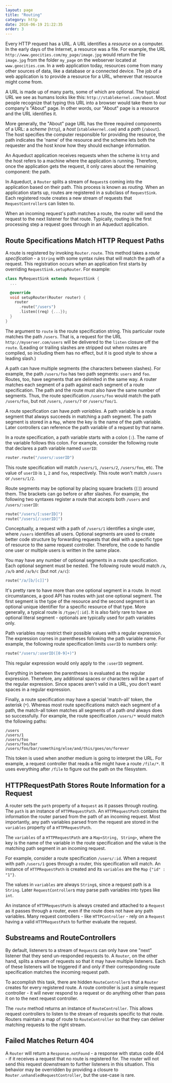```yaml
---
layout: page
title: "Routing"
category: http
date: 2016-06-19 21:22:35
order: 3
---
```


Every HTTP request has a URL. A URL identifies a *resource* on a computer. In the early days of the Internet, a resource was a file. For example, the URL `http://www.geocities.com/my_page/image.jpg` would return the file `image.jpg` from the folder `my_page` on the webserver located at `www.geocities.com`. In a web application today, resources come from many other sources of data, like a database or a connected device. The job of a web application is to provide a resource for a URL, wherever that resource might come from.

A URL is made up of many parts, some of which are optional. The typical URL we see as humans looks like this: `http://stablekernel.com/about`. Most people recognize that typing this URL into a browser would take them to our company's "About" page. In other words, our "About" page is a resource and the URL identifies it.

More generally, the "About" page URL has the three required components of a URL: a *scheme* (`http`), a *host* (`stablekernel.com`) and a *path* (`/about`). The host specifies the computer responsible for providing the resource, the path indicates the 'name' of the resource and the scheme lets both the requester and the host know how they should exchange information.

An Aqueduct application receives requests when the scheme is `http` and the host refers to a machine where the application is running. Therefore, once the application gets the request, it only cares about the remaining component: the path.

In Aqueduct, a `Router` splits a stream of `Request`s coming into the application based on their path. This process is known as *routing*. When an application starts up, routes are registered in a subclass of `RequestSink`. Each registered route creates a new stream of requests that `RequestController`s can listen to.

When an incoming request's path matches a route, the router will send the request to the next listener for that route. Typically, routing is the first processing step a request goes through in an Aqueduct application.

## Route Specifications Match HTTP Request Paths

A route is registered by invoking `Router.route`. This method takes a *route specification* - a `String` with some syntax rules that will match the path of a request. This registration occurs when an application first starts by overriding `RequestSink.setupRouter`. For example:

```dart
class MyRequestSink extends RequestSink {
  ...

  @override
  void setupRouter(Router router) {
    router
      .route("/users")
      .listen((req) {...});
  }
}
```

The argument to `route` is the route specification string. This particular route matches the path `/users`. That is, a request for the URL `http://myserver.com/users` will be delivered to the `listen` closure off the `route`. (Leading or trailing slashes are stripped out when routes are compiled, so including them has no effect, but it is good style to show a leading slash.)

A path can have multiple segments (the characters between slashes). For example, the path `/users/foo` has two path segments: `users` and `foo`. Routes, too, have segments that are delimited in the same way. A router matches each segment of a path against each segment of a route specification. The path and the route must also have the same number of segments. Thus, the route specification `/users/foo` would match the path `/users/foo`, but not `/users`, `/users/7` or `/users/foo/1`.

A route specification can have *path variables*. A path variable is a route segment that always succeeds in matching a path segment. The path segment is stored in a `Map`, where the key is the name of the path variable. Later controllers can reference the path variable of a request by that name.

In a route specification, a path variable starts with a colon (`:`). The name of the variable follows this colon. For example, consider the following route that declares a path variable named `userID`:

```dart
router.route("/users/:userID")
```

This route specification will match `/users/1`, `/users/2`, `/users/foo`, etc. The value of `userID` is `1`, `2` and `foo`, respectively. This route won't match `/users` or `/users/1/2`.

Route segments may be optional by placing square brackets (`[]`) around them. The brackets can go before or after slashes. For example, the following two syntaxes register a route that accepts both `/users` and `/users/:userID`:

```dart
route("/users/[:userID]")
route("/users[/:userID]")
```

Conceptually, a request with a path of `/users/1` identifies a single user, where `/users` identifies all users. Optional segments are used to create better code structure by forwarding requests that deal with a specific type of resource to the same request controller. Therefore, the code to handle one user or multiple users is written in the same place.

You may have any number of optional segments in a route specification. Each optional segment must be nested. The following route would match `/a`, `/a/b` and `/a/b/c` (but not `/a/c`):

```dart
route("/a/[b/[c]]")
```

It's pretty rare to have more than one optional segment in a route. In most circumstances, a good API has routes with just one optional segment. The first segment is the type of the resource and the second segment is an optional unique identifier for a specific resource of that type. More generally, a typical route is `/type/[:id]`. It is also fairly rare to have an optional literal segment - optionals are typically used for path variables only.

Path variables may restrict their possible values with a regular expression. The expression comes in parentheses following the path variable name. For example, the following route specification limits `userID` to numbers only:

```dart
route("/users/:userID([0-9]+)")
```

This regular expression would only apply to the `:userID` segment.

Everything in between the parentheses is evaluated as the regular expression. Therefore, any additional spaces or characters will be a part of the regular expression. Since spaces aren't valid in a URL, you don't want spaces in a regular expression.

Finally, a route specification may have a special 'match-all' token, the asterisk (`*`). Whereas most route specifications match each segment of a path, the match-all token matches all segments of a path *and* always does so successfully. For example, the route specification `/users/*` would match the following paths:

```
/users
/users/1
/users/foo
/users/foo/bar
/users/foo/bar/something/else/and/this/goes/on/forever
```

This token is used when another medium is going to interpret the URL. For example, a request controller that reads a file might have a route `/file/*`. It uses everything after `/file` to figure out the path on the filesystem.

## HTTPRequestPath Stores Route Information for a Request

A router sets the `path` property of a `Request` as it passes through routing. The `path` is an instance of `HTTPRequestPath`. An `HTTPRequestPath` contains the information the router parsed from the path of an incoming request. Most importantly, any path variables parsed from the request are stored in the `variables` property of a `HTTPRequestPath`.

The `variables` of a `HTTPRequestPath` are a `Map<String, String>`, where the key is the name of the variable in the route specification and the value is the matching path segment in an incoming request.

For example, consider a route specification `/users/:id`. When a request with path `/users/1` goes through a router, this specification will match. An instance of `HTTPRequestPath` is created and its `variables` are the `Map` `{"id" : "1"}`.

The values in `variables` are always `String`s, since a request path is a `String`. Later `RequestController`s may parse path variables into types like `int`.

An instance of `HTTPRequestPath` is always created and attached to a `Request` as it passes through a router, even if the route does not have any path variables. Many request controllers - like `HTTPController` - rely on a `Request` having a valid `HTTPRequestPath` to further evaluate the request.

## Substreams and RouteControllers

By default, listeners to a stream of `Request`s can only have one "next" listener that they send un-responded requests to. A `Router`, on the other hand, splits a stream of requests so that it may have multiple listeners. Each of these listeners will be triggered if and only if their corresponding route specification matches the incoming request path.

To accomplish this task, there are hidden `RouteController`s that a `Router` creates for every registered route. A route controller is just a simple request controller - it will never respond to a request or do anything other than pass it on to the next request controller.

The `route` method returns an instance of `RouteController`. This allows request controllers to listen to the stream of requests specific to that route. Routers maintain a map of route to `RouteController` so that they can deliver matching requests to the right stream.

## Failed Matches Return 404

A `Router` will return a `Response.notFound` - a response with status code 404 - if it receives a request that no route is registered for. The router will not send this request downstream to further listeners in this situation. This behavior may be overridden by providing a closure to `Router.unhandledRequestController`, but the use-case is rare.
